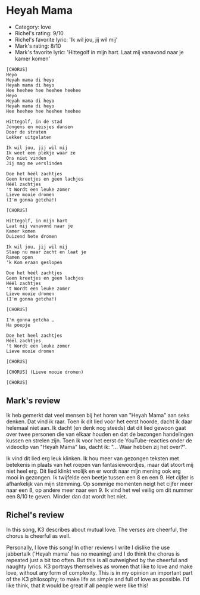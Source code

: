 # Heyah Mama

 * Category: love
 * Richel's rating: 9/10
 * Richel's favorite lyric: 'Ik wil jou, jij wil mij'
 * Mark's rating: 8/10
 * Mark's favorite lyric: 'Hittegolf in mijn hart. Laat mij vanavond naar je kamer komen'

```
[CHORUS]
Heyo
Heyah mama di heyo
Heyah mama di heyo
Hee heehee hee heehee heehee
Heyo
Heyah mama di heyo
Heyah mama di heyo
Hee heehee hee heehee heehee

Hittegolf, in de stad
Jongens en meisjes dansen
Door de straten
Lekker uitgelaten

Ik wil jou, jij wil mij
Ik weet een plekje waar ze
Ons niet vinden
Jij mag me verslinden

Doe het héél zachtjes
Geen kreetjes en geen lachjes
Héél zachtjes
't Wordt een leuke zomer
Lieve mooie dromen
(I'm gonna getcha!)

[CHORUS]

Hittegolf, in mijn hart
Laat mij vanavond naar je
Kamer komen
Duizend hete dromen

Ik wil jou, jij wil mij
Slaap nu maar zacht en laat je
Ramen open
‘k Kom eraan geslopen

Doe het héél zachtjes
Geen kreetjes en geen lachjes
Héél zachtjes
't Wordt een leuke zomer
Lieve mooie dromen
(I'm gonna getcha!)

[CHORUS]

I'm gonna getcha …
Ha poepje

Doe het heel zachtjes
Héél zachtjes
't Wordt een leuke zomer
Lieve mooie dromen

[CHORUS]

[CHORUS] (Lieve mooie dromen)

[CHORUS]
```

## Mark's review

Ik heb gemerkt dat veel mensen bij het horen van "Heyah Mama" aan seks denken. Dat vind ik raar. Toen ik dit lied voor het eerst hoorde, dacht ik daar helemaal niet aan. Ik dacht (en denk nog steeds) dat dit lied gewoon gaat over twee personen die van elkaar houden en dat de bezongen handelingen kussen en strelen zijn. Toen ik voor het eerst de YouTube-reacties onder de videoclip van "Heyah Mama" las, dacht ik: "... Waar hebben zij het over?".

Ik vind dit lied erg leuk klinken. Ik hou meer van gezongen teksten met betekenis in plaats van het roepen van fantasiewoordjes, maar dat stoort mij niet heel erg. Dit lied klinkt vrolijk en er wordt naar mijn mening ook erg mooi in gezongen. Ik twijfelde een beetje tussen een 8 en een 9. Het cijfer is afhankelijk van mijn stemming. Op sommige momenten neigt het cijfer meer naar een 8, op andere meer naar een 9. Ik vind het wel veilig om dit nummer een 8/10 te geven. Minder dan dat wordt het niet.

## Richel's review

In this song, K3 describes about mutual love. The verses are cheerful,
the chorus is cheerful as well.

Personally, I love this song! In other reviews I write I dislike the use
jabbertalk ('Heyah mama' has no meaning) and I do think the chorus is
repeated just a bit too often. But this is all outweighed by the
cheerful and naughty lyrics. K3 portrays themselves as women that like
to love and make love, without any form of complexity. This is in my
opinion an important part of the K3 philosophy; to make life as simple
and full of love as possible. I'd like think, that it would be great if
all people were like this!